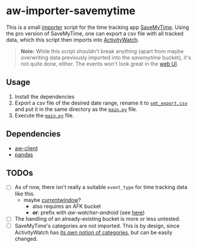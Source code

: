 # aw-importer-savemytime

This is a small [importer](https://docs.activitywatch.net/en/latest/importers.html) script for the time tracking app [SaveMyTime](https://savemytime.co/).
Using the pro version of SaveMyTime, one can export a csv file with all tracked data, which this script then imports into [ActivityWatch](https://activitywatch.net/).

> **Note:** While this script shouldn't break anything (apart from maybe overwriting data previously imported into the *savemytime* bucket), it's not quite done, either.
> The events won't look great in the [web UI](https://github.com/ActivityWatch/aw-webui/).


## Usage
1. Install the dependencies
2. Export a csv file of the desired date range, rename it to [`smt_export.csv`](smt_export.csv) and put it in the same directory as the [`main.py`](main.py) file.
3. Execute the [`main.py`](main.py) file.


## Dependencies
- [aw-client](https://github.com/ActivityWatch/aw-client)
- [pandas](https://pandas.pydata.org/docs/getting_started/install.html)


## TODOs
- [ ] As of now, there isn't really a suitable `event_type` for time tracking data like this.
  - maybe *[currentwindow](https://docs.activitywatch.net/en/latest/buckets-and-events.html#currentwindow)*?
    - also requires an AFK bucket
    - **or**: prefix with *aw-watcher-android* (see [here](https://github.com/ActivityWatch/aw-webui/blob/8b0c63550ef2c8fccf896375ac11f64685e467de/src/store/modules/buckets.js#L33-L37))
- [ ] The handling of an already-existing bucket is more or less untested.
- [ ] SaveMyTime's categories are not imported. This is by design, since ActivityWatch has [its own notion of categories](https://docs.activitywatch.net/en/latest/features/categorization.html), but can be easily changed.
